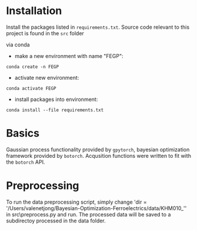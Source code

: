 # Installation
Install the packages listed in `requirements.txt`.  Source code relevant to this project is found in the `src` folder

via conda
* make a new environment with name "FEGP": 
```
conda create -n FEGP
```
* activate new environment: 
```
conda activate FEGP
```
* install packages into environment: 
```
conda install --file requirements.txt
```

# Basics
Gaussian process functionality provided by `gpytorch`, bayesian optimization framework provided by `botorch`.  Acqusition functions were written to fit with the `botorch` API.  

# Preprocessing
To run the data preprocessing script, simply change 'dir = '/Users/valenetjong/Bayesian-Optimization-Ferroelectrics/data/KHM010_'' in src\preprocess.py and run. The processed data will be saved to a subdirectoy processed in the data folder. 
